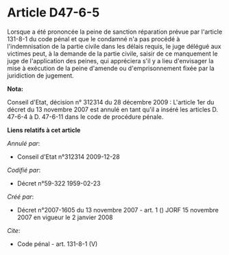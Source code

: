 # Article D47-6-5

Lorsque a été prononcée la peine de sanction réparation prévue par l'article 131-8-1 du code pénal et que le condamné n'a pas
procédé à l'indemnisation de la partie civile dans les délais requis, le juge délégué aux victimes peut, à la demande de la
partie civile, saisir de ce manquement le juge de l'application des peines, qui appréciera s'il y a lieu d'envisager la mise
à exécution de la peine d'amende ou d'emprisonnement fixée par la juridiction de jugement.

**Nota:**

Conseil d'Etat, décision n° 312314 du 28 décembre 2009 : L'article 1er du décret du 13 novembre 2007 est annulé en tant qu'il
a inséré les articles D. 47-6-4 à D. 47-6-11 dans le code de procédure pénale.

**Liens relatifs à cet article**

_Annulé par_:

  - Conseil d'Etat n°312314 2009-12-28

_Codifié par_:

  - Décret n°59-322 1959-02-23

_Créé par_:

  - Décret n°2007-1605 du 13 novembre 2007 - art. 1 () JORF 15 novembre 2007 en vigueur le 2 janvier 2008

_Cite_:

  - Code pénal - art. 131-8-1 (V)
